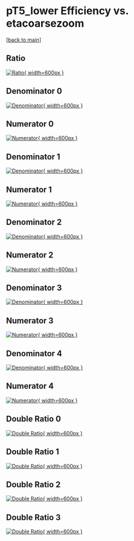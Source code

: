 # pT5_lower Efficiency vs. etacoarsezoom

[[back to main](./)]



## Ratio

[![Ratio](../mtv/var/pT5_lower_base_211_1_eff_etacoarsezoom.png){ width=600px }](../mtv/var/pT5_lower_base_211_1_eff_etacoarsezoom.pdf)

## Denominator 0

[![Denominator](../mtv/den/pT5_lower_base_211_1_eff_etacoarsezoom_den0.png){ width=600px }](../mtv/den/pT5_lower_base_211_1_eff_etacoarsezoom_den0.pdf)

## Numerator 0

[![Numerator](../mtv/num/pT5_lower_base_211_1_eff_etacoarsezoom_num0.png){ width=600px }](../mtv/num/pT5_lower_base_211_1_eff_etacoarsezoom_num0.pdf)

## Denominator 1

[![Denominator](../mtv/den/pT5_lower_base_211_1_eff_etacoarsezoom_den1.png){ width=600px }](../mtv/den/pT5_lower_base_211_1_eff_etacoarsezoom_den1.pdf)

## Numerator 1

[![Numerator](../mtv/num/pT5_lower_base_211_1_eff_etacoarsezoom_num1.png){ width=600px }](../mtv/num/pT5_lower_base_211_1_eff_etacoarsezoom_num1.pdf)

## Denominator 2

[![Denominator](../mtv/den/pT5_lower_base_211_1_eff_etacoarsezoom_den2.png){ width=600px }](../mtv/den/pT5_lower_base_211_1_eff_etacoarsezoom_den2.pdf)

## Numerator 2

[![Numerator](../mtv/num/pT5_lower_base_211_1_eff_etacoarsezoom_num2.png){ width=600px }](../mtv/num/pT5_lower_base_211_1_eff_etacoarsezoom_num2.pdf)

## Denominator 3

[![Denominator](../mtv/den/pT5_lower_base_211_1_eff_etacoarsezoom_den3.png){ width=600px }](../mtv/den/pT5_lower_base_211_1_eff_etacoarsezoom_den3.pdf)

## Numerator 3

[![Numerator](../mtv/num/pT5_lower_base_211_1_eff_etacoarsezoom_num3.png){ width=600px }](../mtv/num/pT5_lower_base_211_1_eff_etacoarsezoom_num3.pdf)

## Denominator 4

[![Denominator](../mtv/den/pT5_lower_base_211_1_eff_etacoarsezoom_den4.png){ width=600px }](../mtv/den/pT5_lower_base_211_1_eff_etacoarsezoom_den4.pdf)

## Numerator 4

[![Numerator](../mtv/num/pT5_lower_base_211_1_eff_etacoarsezoom_num4.png){ width=600px }](../mtv/num/pT5_lower_base_211_1_eff_etacoarsezoom_num4.pdf)

## Double Ratio 0

[![Double Ratio](../mtv/ratio/pT5_lower_base_211_1_eff_etacoarsezoom_ratio0.png){ width=600px }](../mtv/ratio/pT5_lower_base_211_1_eff_etacoarsezoom_ratio0.pdf)

## Double Ratio 1

[![Double Ratio](../mtv/ratio/pT5_lower_base_211_1_eff_etacoarsezoom_ratio1.png){ width=600px }](../mtv/ratio/pT5_lower_base_211_1_eff_etacoarsezoom_ratio1.pdf)

## Double Ratio 2

[![Double Ratio](../mtv/ratio/pT5_lower_base_211_1_eff_etacoarsezoom_ratio2.png){ width=600px }](../mtv/ratio/pT5_lower_base_211_1_eff_etacoarsezoom_ratio2.pdf)

## Double Ratio 3

[![Double Ratio](../mtv/ratio/pT5_lower_base_211_1_eff_etacoarsezoom_ratio3.png){ width=600px }](../mtv/ratio/pT5_lower_base_211_1_eff_etacoarsezoom_ratio3.pdf)

